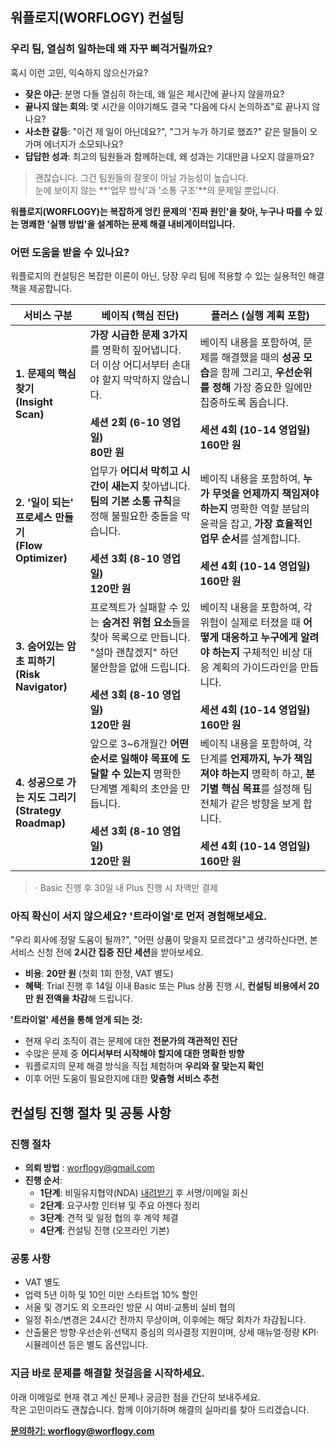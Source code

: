 ## 워플로지(WORFLOGY) 컨설팅

### 우리 팀, 열심히 일하는데 왜 자꾸 삐걱거릴까요?

혹시 이런 고민, 익숙하지 않으신가요?

- **잦은 야근**: 분명 다들 열심히 하는데, 왜 일은 제시간에 끝나지 않을까요?
- **끝나지 않는 회의**: 몇 시간을 이야기해도 결국 "다음에 다시 논의하죠"로 끝나지 않나요?
- **사소한 갈등**: "이건 제 일이 아닌데요?", "그거 누가 하기로 했죠?" 같은 말들이 오가며 에너지가 소모되나요?
- **답답한 성과**: 최고의 팀원들과 함께하는데, 왜 성과는 기대만큼 나오지 않을까요?

> 괜찮습니다. 그건 팀원들의 잘못이 아닐 가능성이 높습니다.<br>
> 눈에 보이지 않는 **'업무 방식'과 '소통 구조'**의 문제일 뿐입니다.

**워플로지(WORFLOGY)는 복잡하게 엉킨 문제의 '진짜 원인'을 찾아, 누구나 따를 수 있는 명쾌한 '실행 방법'을 설계하는 문제 해결 내비게이터입니다.**

### 어떤 도움을 받을 수 있나요?

워플로지의 컨설팅은 복잡한 이론이 아닌, 당장 우리 팀에 적용할 수 있는 실용적인 해결책을 제공합니다.

| 서비스 구분 | 베이직 (핵심 진단) | 플러스 (실행 계획 포함) |
|---|---|---|
| **1. 문제의 핵심 찾기**<br>**(Insight Scan)** | **가장 시급한 문제 3가지**를 명확히 짚어냅니다. 더 이상 어디서부터 손대야 할지 막막하지 않습니다.<br><br>**세션 2회 (6-10 영업일)**<br>**80만 원** | 베이직 내용을 포함하여, 문제를 해결했을 때의 **성공 모습**을 함께 그리고, **우선순위를 정해** 가장 중요한 일에만 집중하도록 돕습니다.<br><br>**세션 4회 (10-14 영업일)**<br>**160만 원** |
| **2. '일이 되는' 프로세스 만들기**<br>**(Flow Optimizer)** | 업무가 **어디서 막히고 시간이 새는지** 찾아냅니다. **팀의 기본 소통 규칙**을 정해 불필요한 충돌을 막습니다.<br><br>**세션 3회 (8-10 영업일)**<br>**120만 원** | 베이직 내용을 포함하여, **누가 무엇을 언제까지 책임져야 하는지** 명확한 역할 분담의 윤곽을 잡고, **가장 효율적인 업무 순서**를 설계합니다.<br><br>**세션 4회 (10-14 영업일)**<br>**160만 원** |
| **3. 숨어있는 암초 피하기**<br>**(Risk Navigator)** | 프로젝트가 실패할 수 있는 **숨겨진 위험 요소**들을 찾아 목록으로 만듭니다. "설마 괜찮겠지" 하던 불안함을 없애 드립니다.<br><br>**세션 3회 (8-10 영업일)**<br>**120만 원** | 베이직 내용을 포함하여, 각 위험이 실제로 터졌을 때 **어떻게 대응하고 누구에게 알려야 하는지** 구체적인 비상 대응 계획의 가이드라인을 만듭니다.<br><br>**세션 4회 (10-14 영업일)**<br>**160만 원** |
| **4. 성공으로 가는 지도 그리기**<br>**(Strategy Roadmap)** | 앞으로 3~6개월간 **어떤 순서로 일해야 목표에 도달할 수 있는지** 명확한 단계별 계획의 초안을 만듭니다.<br><br>**세션 3회 (8-10 영업일)**<br>**120만 원** | 베이직 내용을 포함하여, 각 단계를 **언제까지, 누가 책임져야 하는지** 명확히 하고, **분기별 핵심 목표**를 설정해 팀 전체가 같은 방향을 보게 합니다.<br><br>**세션 4회 (10-14 영업일)**<br>**160만 원** |

> · Basic 진행 후 30일 내 Plus 진행 시 차액만 결제

### 아직 확신이 서지 않으세요? '트라이얼'로 먼저 경험해보세요.

"우리 회사에 정말 도움이 될까?", "어떤 상품이 맞을지 모르겠다"고 생각하신다면, 본 서비스 신청 전에 **2시간 집중 진단 세션**을 받아보세요.

- **비용**: **20만 원** (첫회 1회 한정, VAT 별도)
- **혜택**: Trial 진행 후 14일 이내 Basic 또는 Plus 상품 진행 시, **컨설팅 비용에서 20만 원 전액을 차감**해 드립니다.

**'트라이얼' 세션을 통해 얻게 되는 것:**

- 현재 우리 조직이 겪는 문제에 대한 **전문가의 객관적인 진단**
- 수많은 문제 중 **어디서부터 시작해야 할지에 대한 명확한 방향**
- 워플로지의 문제 해결 방식을 직접 체험하며 **우리와 잘 맞는지 확인**
- 이후 어떤 도움이 필요한지에 대한 **맞춤형 서비스 추천**

## 컨설팅 진행 절차 및 공통 사항

### 진행 절차

- **의뢰 방법** : [worflogy@gmail.com](mailto:worflogy@gmail.com)
- **진행 순서**:
    - **1단계**: 비밀유지협약(NDA) [내려받기](https://drive.google.com/file/d/1IpbFzdH17zTREo131JuWjV53xkd5bCHs/view?usp=sharing) 후 서명/이메일 회신
    - **2단계**: 요구사항 인터뷰 및 주요 아젠다 정리
    - **3단계**: 견적 및 일정 협의 후 계약 체결
    - **4단계**: 컨설팅 진행 (오프라인 기본)

### 공통 사항

- VAT 별도
- 업력 5년 이하 및 10인 미만 스타트업 10% 할인
- 서울 및 경기도 외 오프라인 방문 시 여비·교통비 실비 협의
- 일정 취소/변경은 24시간 전까지 무상이며, 이후에는 해당 회차가 차감됩니다.
- 산출물은 방향·우선순위·선택지 중심의 의사결정 지원이며, 상세 매뉴얼·정량 KPI·시뮬레이션 등은 별도 옵션입니다.

### 지금 바로 문제를 해결할 첫걸음을 시작하세요.

아래 이메일로 현재 겪고 계신 문제나 궁금한 점을 간단히 보내주세요.<br>
작은 고민이라도 괜찮습니다. 함께 이야기하며 해결의 실마리를 찾아 드리겠습니다.

**[문의하기: worflogy@worflogy.com](mailto:worflogy@worflogy.com)**